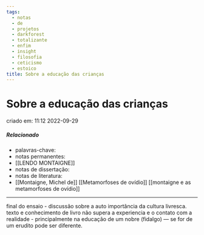 ```yaml
---
tags:
  - notas
  - de
  - projetos
  - darkforest
  - totalizante
  - enfim
  - insight
  - filosofia
  - ceticismo
  - estoico
title: Sobre a educação das crianças
---
```

# Sobre a educação das crianças
criado em: 11:12 2022-09-29

##### Relacionado
- palavras-chave: 
- notas permanentes: 
- [[LENDO MONTAIGNE]]
- notas de dissertação:
- notas de literatura: 
- [[Montaigne, Michel de]]
[[Metamorfoses de ovídio]]
[[montaigne e as metamorfoses de ovídio]]

---

final do ensaio - discussão sobre a auto importância da cultura livresca.
texto e conhecimento de livro não supera a experiencia e o contato com a realidade - principalmente na educação de um nobre (fidalgo) —  se for de um erudito pode ser diferente.

